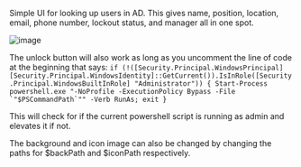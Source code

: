 Simple UI for looking up users in AD. This gives name, position, location, email, phone number, lockout status, 
and manager all in one spot. 

![image](https://github.com/user-attachments/assets/63d5aaf6-3738-4fc3-bada-563f5ff73d60)

The unlock button will also work as long as you uncomment the line of code at the beginning that says:
``if (!([Security.Principal.WindowsPrincipal][Security.Principal.WindowsIdentity]::GetCurrent()).IsInRole([Security.Principal.WindowsBuiltInRole] "Administrator")) { Start-Process powershell.exe "-NoProfile -ExecutionPolicy Bypass -File `"$PSCommandPath`"" -Verb RunAs; exit }``

This will check for if the current powershell script is running as admin and elevates it if not.

The background and icon image can also be changed by changing the paths for $backPath and $iconPath respectively.
